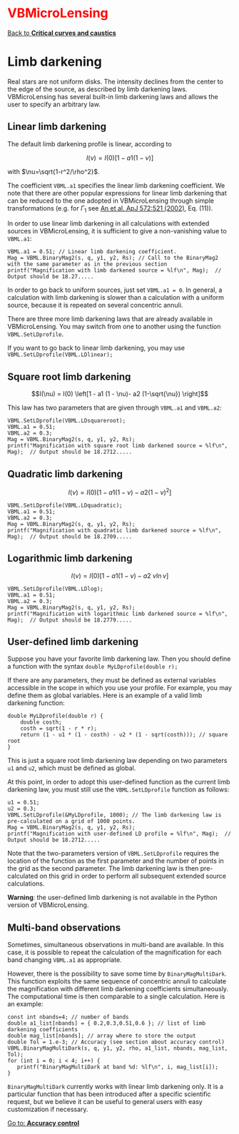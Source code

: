 # <span style="color:red">VBMicroLensing</span>

[Back to **Critical curves and caustics**](CriticalCurvesAndCaustics.md)

# Limb darkening

Real stars are not uniform disks. The intensity declines from the center to the edge of the source, as described by limb darkening laws. VBMicroLensing has several built-in limb darkening laws and allows the user to specify an arbitrary law.

## Linear limb darkening

The default limb darkening profile is linear, according to

$$ I(\nu) = I(0) \left[1 - a1 (1 - \nu)\right] $$

with $\nu=\sqrt{1-r^2/\rho^2}$.

The coefficient `VBML.a1` specifies the linear limb darkening coefficient. We note that there are other popular expressions for linear limb darkening that can be reduced to the one adopted in VBMicroLensing through simple transformations (e.g. for $\Gamma_1$ see [An et al. ApJ 572:521 (2002)](https://ui.adsabs.harvard.edu/abs/2002ApJ...572..521A/abstract), Eq. (11)).

In order to use linear limb darkening in all calculations with extended sources in VBMicroLensing, it is sufficient to give a non-vanishing value to `VBML.a1`:

```
VBML.a1 = 0.51; // Linear limb darkening coefficient. 
Mag = VBML.BinaryMag2(s, q, y1, y2, Rs); // Call to the BinaryMag2 with the same parameter as in the previous section
printf("Magnification with limb darkened source = %lf\n", Mag);  // Output should be 18.27.....
```

In order to go back to uniform sources, just set `VBML.a1 = 0`. In general, a calculation with limb darkening is slower than a calculation with a uniform source, because it is repeated on several concentric annuli.

There are three more limb darkening laws that are already available in VBMicroLensing. You may switch from one to another using the function `VBML.SetLDprofile`.

If you want to go back to linear limb darkening,  you may use ```VBML.SetLDprofile(VBML.LDlinear);```

## Square root limb darkening

$$I(\nu) = I(0) \left[1 - a1 (1 - \nu)- a2 (1-\sqrt{\nu}) \right]$$

This law has two parameters that are given through `VBML.a1` and `VBML.a2`:

```
VBML.SetLDprofile(VBML.LDsquareroot); 
VBML.a1 = 0.51;
VBML.a2 = 0.3;
Mag = VBML.BinaryMag2(s, q, y1, y2, Rs);
printf("Magnification with square root limb darkened source = %lf\n", Mag);  // Output should be 18.2712.....
```

## Quadratic limb darkening

$$I(\nu) = I(0) \left[1 - a1 (1 - \nu)- a2 (1-\nu)^2 \right]$$

```
VBML.SetLDprofile(VBML.LDquadratic); 
VBML.a1 = 0.51;
VBML.a2 = 0.3;
Mag = VBML.BinaryMag2(s, q, y1, y2, Rs);
printf("Magnification with quadratic limb darkened source = %lf\n", Mag);  // Output should be 18.2709.....
```

## Logarithmic limb darkening

$$I(\nu) = I(0) \left[ 1 - a1 (1 - \nu)- a2 ~ \nu \ln{\nu} \right]$$

```
VBML.SetLDprofile(VBML.LDlog); 
VBML.a1 = 0.51;
VBML.a2 = 0.3;
Mag = VBML.BinaryMag2(s, q, y1, y2, Rs);
printf("Magnification with logarithmic limb darkened source = %lf\n", Mag);  // Output should be 18.2779.....
```

## User-defined limb darkening

Suppose you have your favorite limb darkening law. Then you should define a function with the syntax `double MyLDprofile(double r);`

If there are any parameters, they must be defined as external variables accessible in the scope in which you use your profile. For example, you may define them as global variables. Here is an example of a valid limb darkening function:

```
double MyLDprofile(double r) {
	double costh;
	costh = sqrt(1 - r * r);
	return (1 - u1 * (1 - costh) - u2 * (1 - sqrt(costh))); // square root
}
```

This is just a square root limb darkening law depending on two parameters `u1` and `u2`, which must be defined as global.

At this point, in order to adopt this user-defined function as the current limb darkening law, you must still use the ```VBML.SetLDprofile``` function as follows:

```
u1 = 0.51;
u2 = 0.3;
VBML.SetLDprofile(&MyLDprofile, 1000); // The limb darkening law is pre-calculated on a grid of 1000 points.
Mag = VBML.BinaryMag2(s, q, y1, y2, Rs);
printf("Magnification with user-defined LD profile = %lf\n", Mag);  // Output should be 18.2712.....
```

Note that the two-parameters version of ```VBML.SetLDprofile``` requires the location of the function as the first parameter and the number of points in the grid as the second parameter. The limb darkening law is then pre-calculated on this grid in order to perform all subsequent extended source calculations.

**Warning**: the user-defined limb darkening is not available in the Python version of VBMicroLensing.

## Multi-band observations

Sometimes, simultaneous observations in multi-band are available. In this case, it is possible to repeat the calculation of the magnification for each band changing `VBML.a1` as appropriate. 

However, there is the possibility to save some time by `BinaryMagMultiDark`. This function exploits the same sequence of concentric annuli to calculate the magnification with different limb darkening coefficients simultaneously. The computational time is then comparable to a single calculation. Here is an example:

```
const int nbands=4; // number of bands
double a1_list[nbands] = { 0.2,0.3,0.51,0.6 }; // list of limb darkening coefficients
double mag_list[nbands]; // array where to store the output
double Tol = 1.e-3; // Accuracy (see section about accuracy control)
VBML.BinaryMagMultiDark(s, q, y1, y2, rho, a1_list, nbands, mag_list, Tol);
for (int i = 0; i < 4; i++) {
   printf("BinaryMagMultiDark at band %d: %lf\n", i, mag_list[i]);
}
```

`BinaryMagMultiDark` currently works with linear limb darkening only. It is a particular function that has been introduced after a specific scientific request, but we believe it can be useful to general users with easy customization if necessary.

[Go to: **Accuracy control**](AccuracyControl.md)
